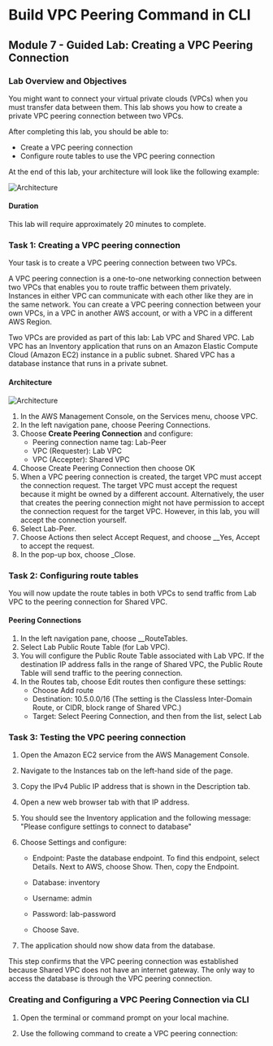 # Build VPC Peering Command in CLI

## Module 7 - Guided Lab: Creating a VPC Peering Connection

### Lab Overview and Objectives

You might want to connect your virtual private clouds (VPCs) when you must transfer data between them. This lab shows you how to create a private VPC peering connection between two VPCs.

After completing this lab, you should be able to:

- Create a VPC peering connection
- Configure route tables to use the VPC peering connection

At the end of this lab, your architecture will look like the following example:

![Architecture](https://docs.aws.amazon.com/vpc/latest/peering/images/peering-diagram.png)

#### Duration

This lab will require approximately 20 minutes to complete.

### Task 1: Creating a VPC peering connection

Your task is to create a VPC peering connection between two VPCs.

A VPC peering connection is a one-to-one networking connection between two VPCs that enables you to route traffic between them privately. Instances in either VPC can communicate with each other like they are in the same network. You can create a VPC peering connection between your own VPCs, in a VPC in another AWS account, or with a VPC in a different AWS Region.

Two VPCs are provided as part of this lab: Lab VPC and Shared VPC. Lab VPC has an Inventory application that runs on an Amazon Elastic Compute Cloud (Amazon EC2) instance in a public subnet. Shared VPC has a database instance that runs in a private subnet.

#### Architecture

![Architecture](https://docs.aws.amazon.com/vpc/latest/peering/images/peering-diagram.png)

1. In the AWS Management Console, on the Services menu, choose VPC.
2. In the left navigation pane, choose Peering Connections.
3. Choose **Create Peering Connection** and configure:
   - Peering connection name tag: Lab-Peer
   - VPC (Requester): Lab VPC
   - VPC (Accepter): Shared VPC
4. Choose Create Peering Connection then choose OK
5. When a VPC peering connection is created, the target VPC must accept the connection request. The target VPC must accept the request because it might be owned by a different account. Alternatively, the user that creates the peering connection might not have permission to accept the connection request for the target VPC. However, in this lab, you will accept the connection yourself.
6. Select Lab-Peer.
7. Choose Actions then select Accept Request, and choose __Yes, Accept to accept the request.
8. In the pop-up box, choose _Close.

### Task 2: Configuring route tables

You will now update the route tables in both VPCs to send traffic from Lab VPC to the peering connection for Shared VPC.

#### Peering Connections

1. In the left navigation pane, choose __RouteTables.
2. Select Lab Public Route Table (for Lab VPC).
3. You will configure the Public Route Table associated with Lab VPC. If the destination IP address falls in the range of Shared VPC, the Public Route Table will send traffic to the peering connection.
4. In the Routes tab, choose Edit routes then configure these settings:
   - Choose Add route
   - Destination: 10.5.0.0/16 (The setting is the Classless Inter-Domain Route, or CIDR, block range of Shared VPC.)
   - Target: Select Peering Connection, and then from the list, select Lab

### Task 3: Testing the VPC peering connection

1. Open the Amazon EC2 service from the AWS Management Console.

2. Navigate to the Instances tab on the left-hand side of the page.

3. Copy the IPv4 Public IP address that is shown in the Description tab.

4. Open a new web browser tab with that IP address.

5. You should see the Inventory application and the following message: "Please configure settings to connect to database"

6. Choose Settings and configure:

    - Endpoint: Paste the database endpoint. To find this endpoint, select Details. Next to AWS, choose Show. Then, copy the Endpoint.

    - Database: inventory

    - Username: admin

    - Password: lab-password

    - Choose Save.

7. The application should now show data from the database.

This step confirms that the VPC peering connection was established because Shared VPC does not have an internet gateway. The only way to access the database is through the VPC peering connection.

### Creating and Configuring a VPC Peering Connection via CLI

1. Open the terminal or command prompt on your local machine.

2. Use the following command to create a VPC peering connection:

